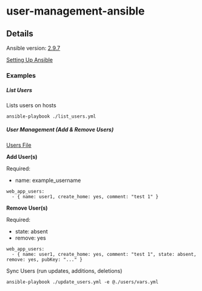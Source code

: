 # user-management-ansible

## Details

Ansible version: [2.9.7](https://docs.ansible.com/ansible/latest/reference_appendices/release_and_maintenance.html)

[Setting Up Ansible](https://docs.ansible.com/ansible/latest/installation_guide/intro_installation.html)

### Examples

##### List Users
Lists users on hosts

```
ansible-playbook ./list_users.yml
```

##### User Management (Add & Remove Users)
[Users File](/users/vars.yml)

**Add User(s)**

Required: 
- name: example_username

```
web_app_users:
  - { name: user1, create_home: yes, comment: "test 1" }
```

**Remove User(s)**

Required:
- state: absent
- remove: yes

```
web_app_users:
  - { name: user1, create_home: yes, comment: "test 1", state: absent, remove: yes, pubKey: "..." }
```

Sync Users (run updates, additions, deletions)
```
ansible-playbook ./update_users.yml -e @./users/vars.yml
```